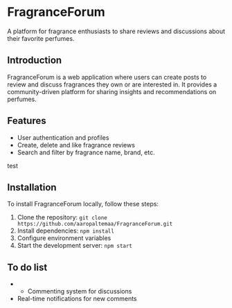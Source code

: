 # FragranceForum

A platform for fragrance enthusiasts to share reviews and discussions about their favorite perfumes.

## Introduction

FragranceForum is a web application where users can create posts to review and discuss fragrances they own or are interested in. It provides a community-driven platform for sharing insights and recommendations on perfumes.

## Features

- User authentication and profiles
- Create, delete and like fragrance reviews
- Search and filter by fragrance name, brand, etc.

test


## Installation

To install FragranceForum locally, follow these steps:

1. Clone the repository: `git clone https://github.com/aaropaltemaa/FragranceForum.git`
2. Install dependencies: `npm install`
3. Configure environment variables
4. Start the development server: `npm start`

## To do list

- - Commenting system for discussions
- Real-time notifications for new comments
